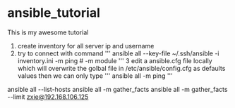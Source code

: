 # ansible_tutorial
This is my awesome tutorial

1. create inventory for all server ip and username
2. try to connect with command 
''' 
    ansible all --key-file ~/.ssh/ansible -i inventory.ini -m ping  # -m module
'''
3 edit a ansible.cfg file locally which will overwrite the golbal file in /etc/ansible/config.cfg as defaults values then we can only type
'''
    ansible all -m ping
'''

ansible all --list-hosts
ansible all -m gather_facts
ansible all -m gather_facts --limit zxie@192.168.106.125
